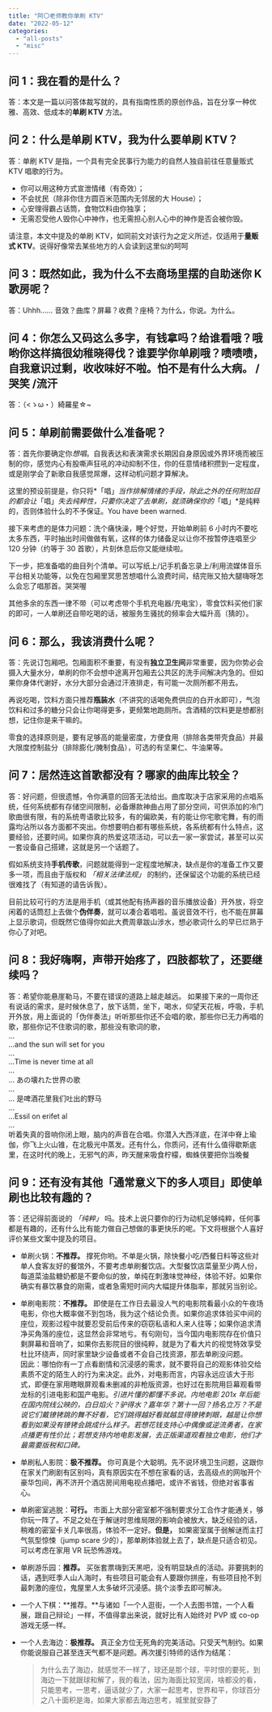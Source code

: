 ```yaml
---
title: "阿〇老师教你单刷 KTV"
date: "2022-05-12"
categories: 
  - "all-posts"
  - "misc"
---
```


## 问 1：我在看的是什么？

答：本文是一篇以问答体裁写就的，具有指南性质的原创作品，旨在分享一种优雅、高效、低成本的**单刷 KTV** 方法。

## 问 2：什么是单刷 KTV，我为什么要单刷 KTV？

答：单刷 KTV 是指，一个具有完全民事行为能力的自然人独自前往任意量贩式 KTV 唱歌的行为。

- 你可以用这种方式宣泄情绪（有奇效）；
- 不会扰民（除非你住方圆百米范围内无邻居的大 House）；
- 心安理得霸占话筒，食物饮料由你独享；
- 无需忍受他人毁你心中神作，也无需担心别人心中的神作是否会被你毁。

请注意，本文中提及的单刷 KTV，如同前文对该行为之定义所述，仅适用于**量贩式 KTV**。说得好像常去某些地方的人会读到这里似的呵呵

## 问 3：既然如此，我为什么不去商场里摆的自助迷你 K 歌房呢？

答：Uhhh…… 音效？曲库？屏幕？收费？座椅？为什么，你说。为什么。

## 问 4：你怎么又码这么多字，有钱拿吗？给谁看哦？哦哟你这样搞很幼稚晓得伐？谁要学你单刷哦？啧啧啧，自我意识过剩，收收味好不啦。怕不是有什么大病。 /哭笑 /流汗

答：（<ゝω・）綺羅星☆~

## 问 5：单刷前需要做什么准备呢？

答：首先你要确定你*想唱*。自我表达和表演需求长期因自身原因或外界环境而被压制的你，感觉内心有股嘶声狂吼的冲动抑制不住，你的任意情绪积攒到一定程度，或是刚学会了新歌自我感觉屌爆，这样动机问题才算解决。

这里的预设前提是，你只将*「唱」*当作排解情绪的手段，除此之外的任何附加目的都会让*「唱」*失去纯粹性，只要你决定了去单刷，就须确保你的*「唱」*是纯粹的，否则体验什么的不予保证。You have been warned.

接下来考虑的是体力问题：洗个痛快澡，睡个好觉，开始单刷前 6 小时内不要吃太多东西，平时抽出时间做做有氧，这样的体力储备足以让你不按暂停连唱至少 120 分钟（约等于 30 首歌），片刻休息后你又能继续啦。

下一步，把准备唱的曲目列个清单。可以写纸上/记手机备忘录上/利用流媒体音乐平台相关功能等，以免在包厢里冥思苦想唱什么浪费时间，结完账又拍大腿嗨呀怎么会忘了唱那首。哭哭喔

其他多余的东西一律不带（可以考虑带个手机充电器/充电宝），零食饮料买他们家的即可，一人单刷还自带吃喝的话，被服务生骚扰的频率会大幅升高（猜的）。

## 问 6：那么，我该消费什么呢？

答：先说订包厢吧。包厢面积不重要，有没有**独立卫生间**非常重要，因为你势必会摄入大量水分，单刷的你不会想中途离开包厢去公共区的洗手间解决内急的。但如果你身体代谢好，水分大部分会通过汗液排走，有可能一次厕所都不用去。

再说吃喝，饮料方面只推荐**瓶装水**（不讲究的话喝免费供应的白开水即可），气泡饮料和过多的糖分只会让你喝得更多，更频繁地跑厕所。含酒精的饮料更是想都别想，记住你是来干嘛的。

零食的选择原则是，要有足够高的能量密度，方便食用（排除各类带壳食品）并最大限度控制盐分（排除膨化/腌制食品），可选的有坚果仁、牛油果等。

## 问 7：居然连这首歌都没有？哪家的曲库比较全？

答：好问题，但很遗憾，令你满意的回答无法给出。曲库取决于店家采用的点唱系统，任何系统都有存储空间限制，必备爆款神曲占用了部分空间，可供添加的冷门歌曲很有限，有的系统粤语歌比较多，有的偏欧美，有的能让你宅歌宅舞，有的雨露均沾所以各方面都不突出。你想要明白都有哪些系统，各系统都有什么特点，这要经验，还要时间。如果你真的热爱这项活动，可以去一家一家尝试，甚至可以买一套设备自己搭建，这就是另一个话题了。

假如系统支持**手机传歌**，问题就能得到一定程度地解决，缺点是你的准备工作又要多一项，而且由于版权和 *「相关法律法规」* 的制约，还保留这个功能的系统已经很难找了（有知道的请告诉我）。

目前比较可行的方法是用手机（或其他配有扬声器的音乐播放设备）开外放，将空闲着的话筒怼上去做个**伪伴奏**，就可以凑合着唱啦。虽说音效不行，也不能在屏幕上显示歌词，但既然它值得你如此大费周章跋山涉水，想必歌词什么的早已烂熟于你心了对吧。

## 问 8：我好嗨啊，声带开始疼了，四肢都软了，还要继续吗？

答：希望你能悬崖勒马，不要在错误的道路上越走越远。 如果接下来的一周你还有说话的需求，是时候休息了，放下话筒，坐下，喝水，仰望天花板，呼吸，手机开外放，用上面说的「伪伴奏法」听听那些你还不会唱的歌，那些你已无力再唱的歌，那些你记不住歌词的歌，那些没有歌词的歌，  
...  
...and the sun will set for you  
...  
...Time is never time at all  
...  
... あの壊れた世界の歌  
...  
... 是啤酒花里我们吐出的野马  
...  
...Essil on erifet al  
...  
听着失真的音响你闭上眼，脑内的声音在合唱。你潜入大西洋底，在洋中脊上瑜伽，你飞上火山锥，在北极光中蒸发。还有什么，你质问，还有什么值得歇斯底里，在这时代的晚上，无邪气的声，昨天醒来吸食柠檬，蜘蛛侠要把你当晚餐

## 问 9：还有没有其他「通常意义下的多人项目」即使单刷也比较有趣的？

答：还记得前面说的 *「纯粹」* 吗。技术上说只要你的行为动机足够纯粹，任何事都是有趣的，还有什么比有能力做自己想做的事更快乐的呢。下文将根据个人喜好评价某些文案中提及的项目。

- 单刷火锅：**不推荐。** 撑死你哟。不单是火锅，除快餐小吃/西餐日料等这些对单人食客友好的餐馆外，不要考虑单刷餐饮店。大型餐饮店菜量至少两人份，每道菜油盐糖奶都是不要命似的放，单纯在刺激味觉神经，体验不好。如果你确实有暴饮暴食的刚需，或者急需短时间内大幅提升体脂率，那就另当别论。
- 单刷电影院：**不推荐。** 即使是在工作日去最没人气的电影院看最小众的午夜场电影，你也大概率做不到包场，我为这个结论负责。如果你追求体验买中间的座位，观影过程中就要忍受前后传来的窃窃私语和人来人往等；如果你追求清净买角落的座位，这显然会非常地亏。有句刚句，当今国内电影院存在价值只剩屏幕和音响了，如果你去影院目的很纯粹，就是为了看大片的视觉特效享受杜比环绕声，同时家里缺少设备或者不会自己找资源，那去单刷没问题。  
    因此：哪怕你有一丁点看剧情和沉浸感的需求，就不要将自己的观影体验交给素质不定的陌生人的行为来决定。此外，对电影而言，内容永远应该大于形式，即便在家用瞎眼屏观看未删减的非枪版资源，也好过在影院用巨幕观看带龙标的引进电影和国产电影。*引进片懂的都懂不多说。内地电影 201x 年后能在国内院线公映的，白日焰火？驴得水？嘉年华？第十一回？扬名立万？不是说它们戴镣铐跳的舞不好看，它们跳得越好看就越显得镣铐刺眼，越是让你想看到如果没有镣铐会跳成什么样子。若想花钱支持心中偶像或逆流勇者，在家点播更有性价比；若想支持内地电影发展，去正版渠道观看独立电影，他们才最需要版税和口碑。*
- 单刷私人影院：**极不推荐。** 你可真是个大聪明。先不说环境卫生问题，这跟你在家关门刷剧有区别吗，真有原因实在不想在家看的话，去高级点的网咖开个豪华包间，再不济开个酒店房间用电视点播吧，或许不省钱，但绝对省事省心。
- 单刷密室逃脱：**可行。** 市面上大部分密室都不强制要求分工合作才能通关，够你玩一阵了。不足之处在于解谜时思维局限的影响会被放大，缺乏经验的话，稍难的密室卡关几率很高，体验不一定好。**但是，** 如果密室属于弱解谜而主打气氛型惊悚（jump scare 少的），那单刷体验就上去了，缺点是只适合初见。可以考虑在家用 VR 玩恐怖游戏。
- 单刷游乐园：**推荐。** 买张套票嗨到天黑吧，没有明显缺点的活动。非要挑刺的话，遇到旺季人山人海时，有些项目可能会有人要跟你拼座，有些项目抢不到最刺激的座位，鬼屋里人太多破坏沉浸感。挑个淡季去即可解决。
- 一个人下棋：**推荐。**与诸如「一个人逛街，一个人去图书馆，一个人看展，跟自己辩论」一样，不值得拿出来说，就好比有人始终对 PVP 或 co-op 游戏无感一样。
- 一个人去海边：**极推荐。** 真正全方位无死角的完美活动。只受天气制约。如果你能说服自己甚至连天气都不是问题。再次援引特师的话作为结尾：
    
    > 为什么去了海边，就感觉不一样了，球还是那个球，平时恨的要死，到海边一下就跟球和解了，我的看法，因为海面比较宽阔，啥都没的看，只能思考，一思考，逼话就少了，大家一起思考，世界和平，你球百分之八十面积是海，如果大家都去海边思考，城里就安静了
